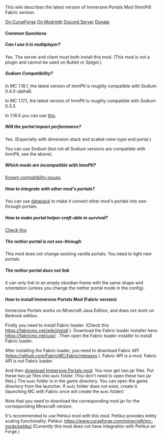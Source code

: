 
This wiki describes the latest version of Immersive Portals Mod (ImmPtl) Fabric version.

[On CurseForge](https://www.curseforge.com/minecraft/mc-mods/immersive-portals-mod)      [On Modrinth](https://modrinth.com/mod/immersiveportals)     [Discord Server](https://discord.gg/BZxgURK)     [Donate](https://www.patreon.com/qouteall)

#### Common Questions

##### Can I use it in multiplayer?

Yes. The server and client must both install this mod. (This mod is not a plugin and cannot be used on Bukkit or Spigot.)

##### Sodium Compatibility?

In MC 1.18.1, the latest version of ImmPtl is roughly compatible with Sodium 0.4.0-alpha6.

In MC 1.17.1, the latest version of ImmPtl is roughly compatible with Sodium 0.3.3.

In 1.16.5 you can use [this](https://github.com/qouteall/sodium-fabric/releases).

##### Will the portal impact performance?

Yes. (Especially with dimension stack and scaled-view-type end portal.)

You can use Sodium (but not all Sodium versions are compatible with ImmPtl, see the above).

##### Which mods are incompatible with ImmPtl?

[Known compatibility issues](https://github.com/qouteall/ImmersivePortalsMod/issues?q=is%3Aissue+is%3Aopen+label%3A%22Mod+Compatibility%22).

##### How to integrate with other mod's portals?

You can use [datapack](https://github.com/qouteall/ImmersivePortalsMod/wiki/Datapack-Based-Custom-Portal-Generation#convert_vanilla_nether_portaljson-convent-vanilla-nether-portals-into-see-through-portals-if-the-shapes-are-compatible) to make it convert other mod's portals into see-through portals.

##### How to make portal helper craft-able in survival?

[Check this](https://github.com/qouteall/ImmersivePortalsMod/wiki/Portal-Customization#how-to-use-similar-functionality-in-survival-mode)

##### The nether portal is not see-through

This mod does not change existing vanilla portals. You need to light new portals.

##### The nether portal does not link

It can only link to an empty obsidian frame with the same shape and orientation (unless you change the nether portal mode in  the config).

#### How to install Immersive Portals Mod (Fabric version)

Immersive Portals works on Minecraft Java Edition, and does not work on Bedrock edition.

Firstly you need to install Fabric loader. (Check this https://fabricmc.net/wiki/install ). Download the Fabric loader installer here: https://fabricmc.net/use/ . Then open the Fabric loader installer to install Fabric loader.

After installing the Fabric loader, you need to download Fabric API (https://github.com/FabricMC/fabric/releases ). Fabric API is a mod. Fabric API is not Fabric loader.

And then [download Immersive Portals mod](https://qouteall.fun/immptl). You now get two jar files. Put these two jar files into `mods` folder. (You don't need to open these two jar files.) The `mods` folder is in the game directory. You can open the game directory from the launcher. If `mods` folder does not exist, create it. (launching MC with Fabric once will create the `mods` folder)

Note that you need to download the corresponding mod jar for the corresponding Minecraft version.

It's recommended to use Pehkui mod with this mod. Pehkui provides entity scaling functionality. Pehkui: https://www.curseforge.com/minecraft/mc-mods/pehkui (Currently this mod does not have integration with Pehkui on Forge.)
